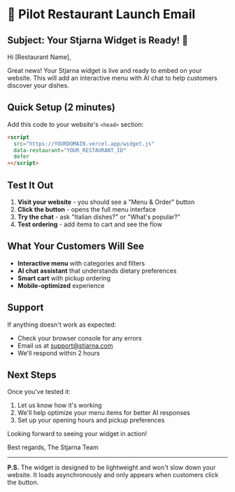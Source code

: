# 📧 Pilot Restaurant Launch Email

## Subject: Your Stjarna Widget is Ready! 🚀

Hi [Restaurant Name],

Great news! Your Stjarna widget is live and ready to embed on your website. This will add an interactive menu with AI chat to help customers discover your dishes.

## Quick Setup (2 minutes)

Add this code to your website's `<head>` section:

```html
<script 
  src="https://YOURDOMAIN.vercel.app/widget.js" 
  data-restaurant="YOUR_RESTAURANT_ID" 
  defer
></script>
```

## Test It Out

1. **Visit your website** - you should see a "Menu & Order" button
2. **Click the button** - opens the full menu interface
3. **Try the chat** - ask "Italian dishes?" or "What's popular?"
4. **Test ordering** - add items to cart and see the flow

## What Your Customers Will See

- **Interactive menu** with categories and filters
- **AI chat assistant** that understands dietary preferences
- **Smart cart** with pickup ordering
- **Mobile-optimized** experience

## Support

If anything doesn't work as expected:
- Check your browser console for any errors
- Email us at support@stjarna.com
- We'll respond within 2 hours

## Next Steps

Once you've tested it:
1. Let us know how it's working
2. We'll help optimize your menu items for better AI responses
3. Set up your opening hours and pickup preferences

Looking forward to seeing your widget in action!

Best regards,
The Stjarna Team

---

**P.S.** The widget is designed to be lightweight and won't slow down your website. It loads asynchronously and only appears when customers click the button.
